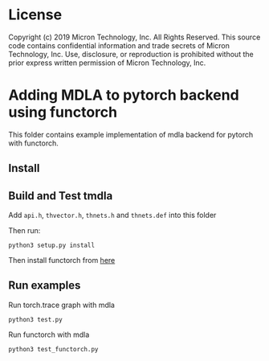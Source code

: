# License
Copyright (c) 2019 Micron Technology, Inc. All Rights Reserved. This source code contains confidential information and trade secrets of Micron Technology, Inc. Use, disclosure, or reproduction is prohibited without the prior express written permission of Micron Technology, Inc.

# Adding MDLA to pytorch backend using functorch

This folder contains example implementation of mdla backend for pytorch with functorch.

## Install


## Build and Test tmdla

Add `api.h`, `thvector.h`, `thnets.h` and `thnets.def` into this folder

Then run:
```
python3 setup.py install
```

Then install functorch from [here](https://github.com/pytorch/functorch)

## Run examples

Run torch.trace graph with mdla

```
python3 test.py
```

Run functorch with mdla

```
python3 test_functorch.py
```


